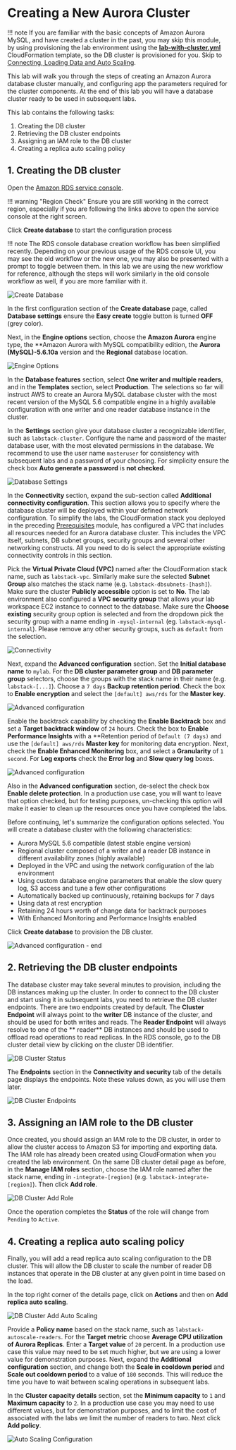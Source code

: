 # Creating a New Aurora Cluster

!!! note
    If you are familiar with the basic concepts of Amazon Aurora MySQL, and have created a cluster in the past, you may skip this module, by using provisioning the lab environment using the [**lab-with-cluster.yml**](https://[[website]]/templates/lab-with-cluster.yml) CloudFormation template, so the DB cluster is provisioned for you. Skip to [Connecting, Loading Data and Auto Scaling](/modules/connect/).

This lab will walk you through the steps of creating an Amazon Aurora database cluster manually, and configuring app the parameters required for the cluster components. At the end of this lab you will have a database cluster ready to be used in subsequent labs.

This lab contains the following tasks:

1. Creating the DB cluster
2. Retrieving the DB cluster endpoints
3. Assigning an IAM role to the DB cluster
4. Creating a replica auto scaling policy

## 1. Creating the DB cluster

Open the <a href="https://us-west-2.console.aws.amazon.com/rds/home?region=us-west-2" target="_blank">Amazon RDS service console</a>.

!!! warning "Region Check"
    Ensure you are still working in the correct region, especially if you are following the links above to open the service console at the right screen.

Click **Create database** to start the configuration process

!!! note
    The RDS console database creation workflow has been simplified recently. Depending on your previous usage of the RDS console UI, you may see the old workflow or the new one, you may also be presented with a prompt to toggle between them. In this lab we are using the new workflow for reference, although the steps will work similarly in the old console workflow as well, if you are more familiar with it.

<span class="image">![Create Database](1-create-database.png?raw=true)</span>

In the first configuration section of the **Create database** page, called **Database settings** ensure the **Easy create** toggle button is turned **OFF** (grey color).

Next, in the **Engine options** section, choose the **Amazon Aurora** engine type, the **Amazon Aurora with MySQL compatibility edition, the **Aurora (MySQL)-5.6.10a** version and the **Regional** database location.

<span class="image">![Engine Options](1-engine-options.png?raw=true)</span>

In the **Database features** section, select **One writer and multiple readers**, and in the **Templates** section, select **Production**. The selections so far will instruct AWS to create an Aurora MySQL database cluster with the most recent version of the MySQL 5.6 compatible engine in a highly available configuration with one writer and one reader database instance in the cluster.

In the **Settings** section give your database cluster a recognizable identifier, such as `labstack-cluster`. Configure the name and password of the master database user, with the most elevated permissions in the database. We recommend to use the user name `masteruser` for consistency with subsequent labs and a password of your choosing. For simplicity ensure the check box **Auto generate a password** is **not checked**.

<span class="image">![Database Settings](1-db-settings.png?raw=true)</span>

In the **Connectivity** section, expand the sub-section called **Additional connectivity configuration**. This section allows you to specify where the database cluster will be deployed within your defined network configuration. To simplify the labs, the CloudFormation stack you deployed in the preceding [Prerequisites](/modules/prerequisites/) module, has configured a VPC that includes all resources needed for an Aurora database cluster. This includes the VPC itself, subnets, DB subnet groups, security groups and several other networking constructs. All you need to do is select the appropriate existing connectivity controls in this section.

Pick the **Virtual Private Cloud (VPC)** named after the CloudFormation stack name, such as `labstack-vpc`. Similarly make sure the selected **Subnet Group** also matches the stack name (e.g. `labstack-dbsubnets-[hash]`). Make sure the cluster **Publicly accessible** option is set to **No**. The lab environment also configured a **VPC security group** that allows your lab workspace EC2 instance to connect to the database. Make sure the **Choose existing** security group option is selected and from the dropdown pick the security group with a name ending in `-mysql-internal` (eg. `labstack-mysql-internal`). Please remove any other security groups, such as `default` from the selection.

<span class="image">![Connectivity](1-connectivity.png?raw=true)</span>

Next, expand the **Advanced configuration** section. Set the **Initial database name** to `mylab`. For the **DB cluster parameter group** and **DB parameter group** selectors, choose the groups with the stack name in their name (e.g. `labstack-[...]`). Choose a `7 days` **Backup retention period**. Check the box to **Enable encryption** and select the `[default] aws/rds` for the **Master key**.

<span class="image">![Advanced configuration](1-advanced-1.png?raw=true)</span>

Enable the backtrack capability by checking the **Enable Backtrack** box and set a **Target backtrack window** of `24` hours. Check the box to **Enable Performance Insights** with a **Retention period of `Default (7 days)` and use the `[default] aws/rds` **Master key** for monitoring data encryption. Next, check the **Enable Enhanced Monitoring** box, and select a **Granularity** of `1 second`. For **Log exports** check the **Error log** and **Slow query log** boxes.

<span class="image">![Advanced configuration](1-advanced-2.png?raw=true)</span>

Also in the **Advanced configuration** section, de-select the check box **Enable delete protection**. In a production use case, you will want to leave that option checked, but for testing purposes, un-checking this option will make it easier to clean up the resources once you have completed the labs.

Before continuing, let's summarize the configuration options selected. You will create a database cluster with the following characteristics:

* Aurora MySQL 5.6 compatible (latest stable engine version)
* Regional cluster composed of a writer and a reader DB instance in different availability zones (highly available)
* Deployed in the VPC and using the network configuration of the lab environment
* Using custom database engine parameters that enable the slow query log, S3 access and tune a few other configurations
* Automatically backed up continuously, retaining backups for 7 days
* Using data at rest encryption
* Retaining 24 hours worth of change data for backtrack purposes
* With Enhanced Monitoring and Performance Insights enabled

Click **Create database** to provision the DB cluster.

<span class="image">![Advanced configuration - end](1-advanced-3.png?raw=true)</span>

## 2. Retrieving the DB cluster endpoints

The database cluster may take several minutes to provision, including the DB instances making up the cluster. In order to connect to the DB cluster and start using it in subsequent labs, you need to retrieve the DB cluster endpoints. There are two endpoints created by default. The **Cluster Endpoint** will always point to the **writer** DB instance of the cluster, and should be used for both writes and reads. The **Reader Endpoint** will always resolve to one of the **
reader** DB instances and should be used to offload read operations to read replicas. In the RDS console, go to the DB cluster detail view by clicking on the cluster DB identifier.

<span class="image">![DB Cluster Status](2-db-cluster-status.png?raw=true)</span>

The **Endpoints** section in the **Connectivity and security** tab of the details page displays the endpoints. Note these values down, as you will use them later.

<span class="image">![DB Cluster Endpoints](2-db-cluster-details.png?raw=true)</span>

## 3. Assigning an IAM role to the DB cluster

Once created, you should assign an IAM role to the DB cluster, in order to allow the cluster access to Amazon S3 for importing and exporting data. The IAM role has already been created using CloudFormation when you created the lab environment. On the same DB cluster detail page as before, in the **Manage IAM roles** section, choose the IAM role named after the stack name, ending in `-integrate-[region]` (e.g. `labstack-integrate-[region]`). Then click **Add role**.

<span class="image">![DB Cluster Add Role](3-add-role.png?raw=true)</span>

Once the operation completes the **Status** of the role will change from `Pending` to `Active`.

## 4. Creating a replica auto scaling policy

Finally, you will add a read replica auto scaling configuration to the DB cluster. This will allow the DB cluster to scale the number of reader DB instances that operate in the DB cluster at any given point in time based on the load.

In the top right corner of the details page, click on **Actions** and then on **Add replica auto scaling**.

<span class="image">![DB Cluster Add Auto Scaling](4-add-as-policy.png?raw=true)</span>

Provide a **Policy name** based on the stack name, such as `labstack-autoscale-readers`. For the **Target metric** choose **Average CPU utilization of Aurora Replicas**. Enter a **Target value** of `20` percent. In a production use case this value may need to be set much higher, but we are using a lower value for demonstration purposes. Next, expand the **Additional configuration** section, and change both the **Scale in cooldown period** and **Scale out cooldown period** to a value of `180` seconds. This will reduce the time you have to wait between scaling operations in subsequent labs.

In the **Cluster capacity details** section, set the **Minimum capacity** to `1` and **Maximum capacity** to `2`. In a production use case you may need to use different values, but for demonstration purposes, and to limit the cost of associated with the labs we limit the number of readers to two. Next click **Add policy**.

<span class="image">![Auto Scaling Configuration](4-as-policy-config.png?raw=true)</span>
